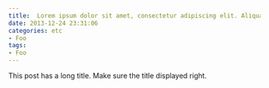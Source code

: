 ```yaml
---
title:  Lorem ipsum dolor sit amet, consectetur adipiscing elit. Aliquam justo turpis, tincidunt ac convallis id.
date: 2013-12-24 23:31:06
categories: etc
- Foo
tags:
- Foo
---
```


This post has a long title. Make sure the title displayed right.
